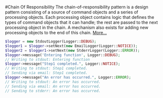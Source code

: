 #Chain Of Responsibility
The chain-of-responsibility pattern is a design pattern consisting of a source of command objects and
a series of processing objects. Each processing object contains logic that defines the types of command objects that it
can handle; the rest are passed to the next processing object in the chain. A mechanism also exists for adding new processing
objects to the end of this chain.
[More…](http://en.wikipedia.org/wiki/Chain_of_responsibility_pattern)

```php
$logger = new StdoutLogger(Logger::DEBUG);
$logger1 = $logger->setNext(new EmailLogger(Logger::NOTICE));
$logger2 = $logger1->setNext(new StderrLogger(Logger::ERROR));
$logger->message('Entering function', Logger::DEBUG);
// Writing to stdout: Entering function
$logger->message("Step1 completed.", Logger::NOTICE);
// Writing to stdout: Step1 completed.
// Sending via email: Step1 completed.
$logger->message("An error has occurred.", Logger::ERROR);
// Writing to stdout: An error has occurred.
// Sending via email: An error has occurred.
// Sending to stderr: An error has occurred.
```